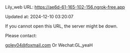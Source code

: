 Lily_web URL: https://ae6d-61-165-102-156.ngrok-free.app

Updated at: 2024-12-10 03:20:07

If you cannot open this URL, the server might be down.

Please contact: 

goley04@foxmail.com Or Wechat:GL_yeaH